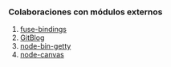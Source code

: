 ### Colaboraciones con módulos externos

1. [fuse-bindings](fuse-bindings.html)
2. [GitBlog](GitBlog.html)
3. [node-bin-getty](node-bin-getty.html)
4. [node-canvas](node-canvas.html)
